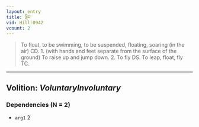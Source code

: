```yaml
---
layout: entry
title: ལྡིང་
vid: Hill:0942
vcount: 2
---
```

> To float, to be swimming, to be suspended, floating, soaring (in the air) CD\. 1\. (with hands and feet separate from the surface of the ground) To raise up and jump down\. 2\. To fly DS\. To leap, float, fly TC\.

---
Volition: _VoluntaryInvoluntary_
---

### Dependencies (N = 2)
* `arg1` 2
